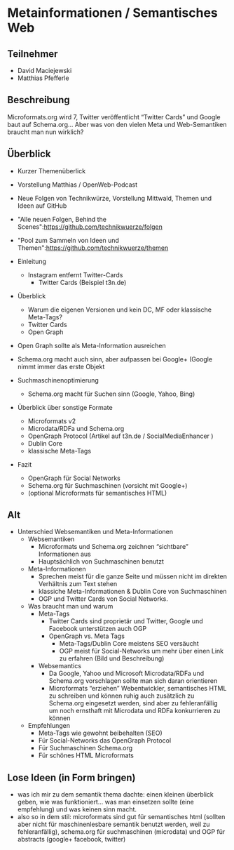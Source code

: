 # Metainformationen / Semantisches Web

## Teilnehmer

* David Maciejewski
* Matthias Pfefferle

## Beschreibung

Microformats.org wird 7, Twitter veröffentlicht “Twitter Cards” und Google baut auf Schema.org... Aber was von den vielen Meta und Web-Semantiken braucht man nun wirklich?

## Überblick

* Kurzer Themenüberlick
* Vorstellung Matthias / OpenWeb-Podcast
* Neue Folgen von Technikwürze, Vorstellung Mittwald, Themen und Ideen auf GitHub
 * "Alle neuen Folgen, Behind the Scenes":https://github.com/technikwuerze/folgen
 * "Pool zum Sammeln von Ideen und Themen":https://github.com/technikwuerze/themen

* Einleitung
	* Instagram entfernt Twitter-Cards
		* Twitter Cards (Beispiel t3n.de)
* Überblick
	* Warum die eigenen Versionen und kein DC, MF oder klassische Meta-Tags?
	* Twitter Cards
	* Open Graph
* Open Graph sollte als Meta-Information ausreichen
* Schema.org macht auch sinn, aber aufpassen bei Google+ (Google nimmt immer das erste Objekt
* Suchmaschinenoptimierung
	* Schema.org macht für Suchen sinn (Google, Yahoo, Bing)
* Überblick über sonstige Formate
	* Microformats v2
	* Microdata/RDFa und Schema.org
	* OpenGraph Protocol (Artikel auf t3n.de / SocialMediaEnhancer )
	* Dublin Core
	* klassische Meta-Tags
* Fazit
	* OpenGraph für Social Networks
	* Schema.org für Suchmaschinen (vorsicht mit Google+)
	* (optional Microformats für semantisches HTML)

## Alt

* Unterschied Websemantiken und Meta-Informationen
	* Websemantiken
		* Microformats und Schema.org zeichnen “sichtbare” Informationen aus
		* Hauptsächlich von Suchmaschinen benutzt
	* Meta-Informationen
		* Sprechen meist für die ganze Seite und müssen nicht im direkten Verhältnis zum Text stehen
		* klassiche Meta-Informationen & Dublin Core von Suchmaschinen
		* OGP und Twitter Cards von Social Networks.
	* Was braucht man und warum
		* Meta-Tags
			* Twitter Cards sind proprietär und Twitter, Google und Facebook unterstützen auch OGP
			* OpenGraph vs. Meta Tags
				* Meta-Tags/Dublin Core meistens SEO versäucht
				* OGP meist für Social-Networks um mehr über einen Link zu erfahren (Bild und Beschreibung)
		* Websemantics
			* Da Google, Yahoo und Microsoft Microdata/RDFa und Schema.org vorschlagen sollte man sich daran orientieren
			* Microformats “erziehen” Webentwickler, semantisches HTML zu schreiben und können ruhig auch zusätzlich zu Schema.org eingesetzt werden, sind aber zu fehleranfällig um noch ernsthaft mit Microdata und RDFa konkurrieren zu können
	* Empfehlungen
		* Meta-Tags wie gewohnt beibehalten (SEO)
		* Für Social-Networks das OpenGraph Protocol
		* Für Suchmaschinen Schema.org
		* Für schönes HTML Microformats

## Lose Ideen (in Form bringen)

* was ich mir zu dem semantik thema dachte: einen kleinen überblick geben, wie was funktioniert... was man einsetzen sollte (eine empfehlung) und was keinen sinn macht.
* also so in dem stil: microformats sind gut für semantisches html (sollten aber nicht für maschinenlesbare semantik benutzt werden, weil zu fehleranfällig), schema.org für suchmaschinen (microdata) und OGP für abstracts (google+ facebook, twitter)